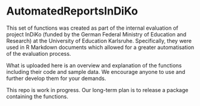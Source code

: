 # AutomatedReportsInDiKo

This set of functions was created as part of the internal evaluation of project InDiKo (funded by the German Federal Ministry of Education and Research) at the University of Education Karlsruhe. Specifically, they were used in R Markdown documents which allowed for a greater automatisation of the evaluation process.

What is uploaded here is an overview and explanation of the functions including their code and sample data. We encourage anyone to use and further develop them for your demands.

This repo is work in progress. Our long-term plan is to release a package containing the functions.
